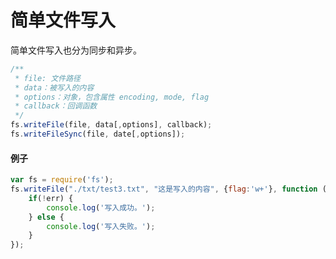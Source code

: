 # 简单文件写入

简单文件写入也分为同步和异步。

```javascript
/**
 * file: 文件路径
 * data：被写入的内容
 * options：对象，包含属性 encoding, mode, flag
 * callback：回调函数
 */
fs.writeFile(file, data[,options], callback);
fs.writeFileSync(file, date[,options]);
```

#### 例子

```javascript
var fs = require('fs');
fs.writeFile("./txt/test3.txt", "这是写入的内容", {flag:'w+'}, function (err) {
    if(!err) {
        console.log('写入成功。');
    } else {
        console.log('写入失败。');
    }
});
```
